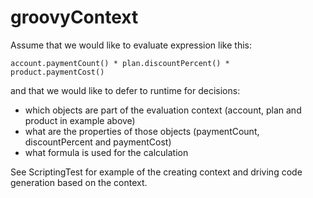 # groovyContext

Assume that we would like to evaluate expression like this:

```
account.paymentCount() * plan.discountPercent() * product.paymentCost()
```

and that we would like to defer to runtime for decisions:

- which objects are part of the evaluation context (account, plan and product in example above)
- what are the properties of those objects (paymentCount, discountPercent and paymentCost)
- what formula is used for the calculation

See ScriptingTest for example of the creating context and driving code generation based on the context.

